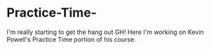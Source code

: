 # Practice-Time-
I'm really starting to get the hang out GH!
Here I'm working on Kevin Powell's Practice Time portion of his course.
